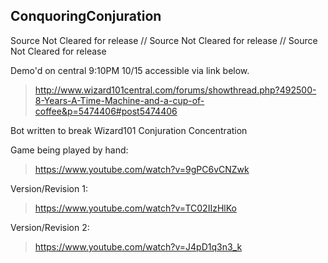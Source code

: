 ## ConquoringConjuration
 Source Not Cleared for release // Source Not Cleared for release //  Source Not Cleared for release
 
Demo'd on central 9:10PM 10/15 accessible via link below.
> http://www.wizard101central.com/forums/showthread.php?492500-8-Years-A-Time-Machine-and-a-cup-of-coffee&p=5474406#post5474406




Bot written to break Wizard101 Conjuration Concentration

Game being played by hand:
> https://www.youtube.com/watch?v=9gPC6vCNZwk

Version/Revision 1:

> https://www.youtube.com/watch?v=TC02IIzHlKo


Version/Revision 2:

> https://www.youtube.com/watch?v=J4pD1q3n3_k

